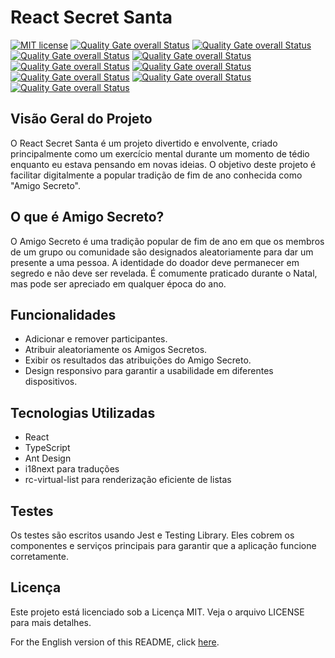 # React Secret Santa

[![MIT license](https://img.shields.io/badge/license-MIT-brightgreen.svg)](https://opensource.org/licenses/MIT)
[![Quality Gate overall Status](https://sonarcloud.io/api/project_badges/measure?project=fonteeboa_react-secret-santa&metric=alert_status)](https://sonarcloud.io/summary/overall?id=fonteeboa_react-secret-santa)
[![Quality Gate overall Status](https://sonarcloud.io/api/project_badges/measure?project=fonteeboa_react-secret-santa&metric=security_rating)](https://sonarcloud.io/summary/overall?id=fonteeboa_react-secret-santa)
[![Quality Gate overall Status](https://sonarcloud.io/api/project_badges/measure?project=fonteeboa_react-secret-santa&metric=vulnerabilities)](https://sonarcloud.io/summary/overall?id=fonteeboa_react-secret-santa)
[![Quality Gate overall Status](https://sonarcloud.io/api/project_badges/measure?project=fonteeboa_react-secret-santa&metric=sqale_index)](https://sonarcloud.io/summary/overall?id=fonteeboa_react-secret-santa)
[![Quality Gate overall Status](https://sonarcloud.io/api/project_badges/measure?project=fonteeboa_react-secret-santa&metric=reliability_rating)](https://sonarcloud.io/summary/overall?id=fonteeboa_react-secret-santa)
[![Quality Gate overall Status](https://sonarcloud.io/api/project_badges/measure?project=fonteeboa_react-secret-santa&metric=duplicated_lines_density)](https://sonarcloud.io/summary/overall?id=fonteeboa_react-secret-santa)
[![Quality Gate overall Status](https://sonarcloud.io/api/project_badges/measure?project=fonteeboa_react-secret-santa&metric=code_smells)](https://sonarcloud.io/summary/overall?id=fonteeboa_react-secret-santa)
[![Quality Gate overall Status](https://sonarcloud.io/api/project_badges/measure?project=fonteeboa_react-secret-santa&metric=sqale_rating)](https://sonarcloud.io/summary/overall?id=fonteeboa_react-secret-santa)
[![Quality Gate overall Status](https://sonarcloud.io/api/project_badges/measure?project=fonteeboa_react-secret-santa&metric=coverage)](https://sonarcloud.io/summary/overall?id=fonteeboa_react-secret-santa)

## Visão Geral do Projeto

O React Secret Santa é um projeto divertido e envolvente, criado principalmente como um exercício mental durante um momento de tédio enquanto eu estava pensando em novas ideias. O objetivo deste projeto é facilitar digitalmente a popular tradição de fim de ano conhecida como "Amigo Secreto".

## O que é Amigo Secreto?

O Amigo Secreto é uma tradição popular de fim de ano em que os membros de um grupo ou comunidade são designados aleatoriamente para dar um presente a uma pessoa. A identidade do doador deve permanecer em segredo e não deve ser revelada. É comumente praticado durante o Natal, mas pode ser apreciado em qualquer época do ano.

## Funcionalidades

- Adicionar e remover participantes.
- Atribuir aleatoriamente os Amigos Secretos.
- Exibir os resultados das atribuições do Amigo Secreto.
- Design responsivo para garantir a usabilidade em diferentes dispositivos.

## Tecnologias Utilizadas

- React
- TypeScript
- Ant Design
- i18next para traduções
- rc-virtual-list para renderização eficiente de listas

## Testes

Os testes são escritos usando Jest e Testing Library. Eles cobrem os componentes e serviços principais para garantir que a aplicação funcione corretamente.

## Licença

Este projeto está licenciado sob a Licença MIT. Veja o arquivo LICENSE para mais detalhes.

For the English version of this README, click [here](README_EN.md).
